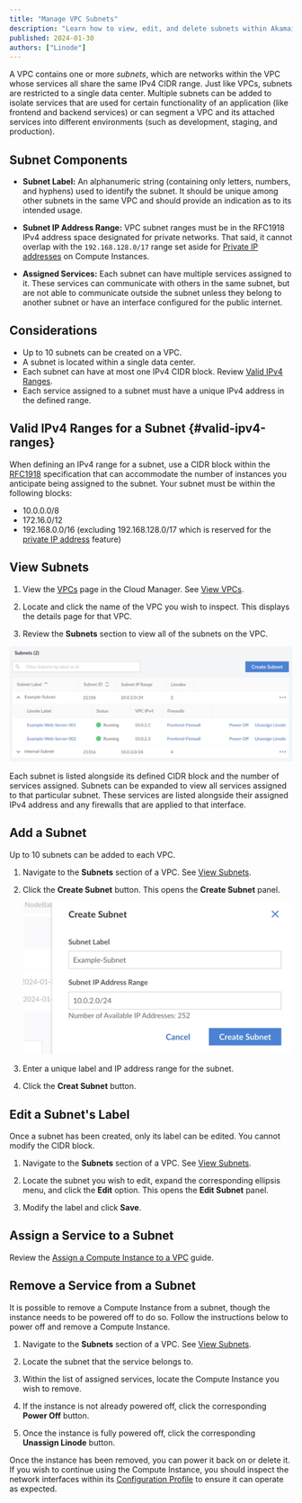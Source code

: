 ```yaml
---
title: "Manage VPC Subnets"
description: "Learn how to view, edit, and delete subnets within Akamai's VPC solution."
published: 2024-01-30
authors: ["Linode"]
---
```


A VPC contains one or more _subnets_, which are networks within the VPC whose services all share the same IPv4 CIDR range. Just like VPCs, subnets are restricted to a single data center. Multiple subnets can be added to isolate services that are used for certain functionality of an application (like frontend and backend services) or can segment a VPC and its attached services into different environments (such as development, staging, and production).

## Subnet Components

- **Subnet Label:** An alphanumeric string (containing only letters, numbers, and hyphens) used to identify the subnet. It should be unique among other subnets in the same VPC and should provide an indication as to its intended usage.

- **Subnet IP Address Range:** VPC subnet ranges must be in the RFC1918 IPv4 address space designated for private networks. That said, it cannot overlap with the `192.168.128.0/17` range set aside for [Private IP addresses](/docs/products/compute/compute-instances/guides/manage-ip-addresses/#types-of-ip-addresses) on Compute Instances.

- **Assigned Services:** Each subnet can have multiple services assigned to it. These services can communicate with others in the same subnet, but are not able to communicate outside the subnet unless they belong to another subnet or have an interface configured for the public internet.

## Considerations

- Up to 10 subnets can be created on a VPC.
- A subnet is located within a single data center.
- Each subnet can have at most one IPv4 CIDR block. Review [Valid IPv4 Ranges](#valid-ipv4-ranges).
- Each service assigned to a subnet must have a unique IPv4 address in the defined range.

## Valid IPv4 Ranges for a Subnet {#valid-ipv4-ranges}

When defining an IPv4 range for a subnet, use a CIDR block within the [RFC1918](https://datatracker.ietf.org/doc/html/rfc1918) specification that can accommodate the number of instances you anticipate being assigned to the subnet. Your subnet must be within the following blocks:

  - 10.0.0.0/8
  - 172.16.0/12
  - 192.168.0.0/16 (excluding 192.168.128.0/17 which is reserved for the [private IP address](/docs/products/compute/compute-instances/guides/manage-ip-addresses/) feature)

## View Subnets

1.  View the [VPCs](https://cloud.linode.com/vpcs) page in the Cloud Manager. See [View VPCs](/docs/products/networking/vpc/guides/manage-vpcs/#view-vpcs).

1.  Locate and click the name of the VPC you wish to inspect. This displays the details page for that VPC.

1.  Review the **Subnets** section to view all of the subnets on the VPC.

![](subnet-details.jpg)

Each subnet is listed alongside its defined CIDR block and the number of services assigned. Subnets can be expanded to view all services assigned to that particular subnet. These services are listed alongside their assigned IPv4 address and any firewalls that are applied to that interface.

## Add a Subnet

Up to 10 subnets can be added to each VPC.

1.  Navigate to the **Subnets** section of a VPC. See [View Subnets](#view-subnets).

1. Click the **Create Subnet** button. This opens the **Create Subnet** panel.

    ![](create-subnet.jpg)

1. Enter a unique label and IP address range for the subnet.

1. Click the **Creat Subnet** button.

## Edit a Subnet's Label

Once a subnet has been created, only its label can be edited. You cannot modify the CIDR block.

1.  Navigate to the **Subnets** section of a VPC. See [View Subnets](#view-subnets).

1.  Locate the subnet you wish to edit, expand the corresponding ellipsis menu, and click the **Edit** option. This opens the **Edit Subnet** panel.

1.  Modify the label and click **Save**.

## Assign a Service to a Subnet

Review the [Assign a Compute Instance to a VPC](/docs/products/networking/vpc/guides/assign-services/) guide.

## Remove a Service from a Subnet

It is possible to remove a Compute Instance from a subnet, though the instance needs to be powered off to do so. Follow the instructions below to power off and remove a Compute Instance.

1.  Navigate to the **Subnets** section of a VPC. See [View Subnets](/docs/products/networking/vpc/guides/subnets/#view-subnets).

1.  Locate the subnet that the service belongs to.

1.  Within the list of assigned services, locate the Compute Instance you wish to remove.

1.  If the instance is not already powered off, click the corresponding **Power Off** button.

1.  Once the instance is fully powered off, click the corresponding **Unassign Linode** button.

Once the instance has been removed, you can power it back on or delete it. If you wish to continue using the Compute Instance, you should inspect the network interfaces within its [Configuration Profile](/docs/products/compute/compute-instances/guides/configuration-profiles/) to ensure it can operate as expected.